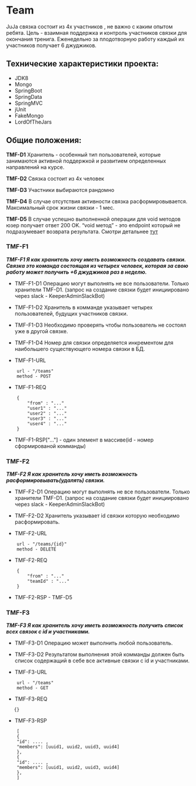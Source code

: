# Team
JuJa связка состоит из 4х участников , не важно с каким опытом ребята. Цель - взаимная поддержка и контроль участников связки для окончания тренига. Еженедельно за плодотворную работу
каждый их участников получает 6 джуджиков.

## Технические характеристики проекта:

* JDK8
* Mongo
* SpringBoot
* SpringData
* SpringMVC
* jUnit
* FakeMongo 
* LordOfTheJars

## Общие положения:
**TMF-D1** Хранитель - особенный тип пользователей, которые занимаются активной поддержкой и развитием определенных направлений на курсе.

**TMF-D2** Связка состоит из 4х человек

**TMF-D3** Участники выбираются рандомно

**TMF-D4** В случае отсутствия активности связка расформировывается. Максимальный срок жизни связки - 1 мес.

**TMF-D5** В случае успешно выполненной операции для void методов юзер получает ответ 200 OK. “void метод” - это endpoint который не подразумевает возврата результата. Смотри детальнее [тут](https://ru.wikipedia.org/wiki/%D0%A1%D0%BF%D0%B8%D1%81%D0%BE%D0%BA_%D0%BA%D0%BE%D0%B4%D0%BE%D0%B2_%D1%81%D0%BE%D1%81%D1%82%D0%BE%D1%8F%D0%BD%D0%B8%D1%8F_HTTP#200)

### TMF-F1

***TMF-F1 Я как хранитель хочу иметь возможность создавать связки. 
Связка это команда состоящая из четырех человек, которая за свою работу может получить +6 джуджиков раз в неделю.***

* TMF-F1-D1 Операцию могут выполнять не все пользователи. Только хранители TMF-D1. (запрос на создание связки будет инициировано через slack - KeeperAdminSlackBot)
* TMF-F1-D2 Хранитель в комманде указывает четырех пользователей, будущих участников связки.
* TMF-F1-D3 Необходимо проверять чтобы пользователь не состоял уже в другой связке.
* TMF-F1-D4 Номер для связки определяется инкрементом для наибольшего существующего номера связки в БД.

* TMF-F1-URL
```
    url - "/teams"
    method - POST
```
* TMF-F1-REQ
```
    {
        "from" : "..."
        "user1" : "..."
        "user2" : "..."
        "user3" : "..."
        "user4" : "..."
    }
```
* TMF-F1-RSP["..."] - один элемент в массиве(id - номер сформированой комманды)

### TMF-F2
***TMF-F2 Я как хранитель хочу иметь возможность расформировывать(удалять) связки.***

* TMF-F2-D1 Операцию могут выполнять не все пользователи. Только хранители TMF-D1. (запрос на создание связки будет инициировано через slack - KeeperAdminSlackBot)
* TMF-F2-D2 Хранитель указывает id связки которую необходимо расформировать.

* TMF-F2-URL
```
    url - "/teams/{id}"
    method - DELETE
```
* TMF-F2-REQ
```
    {
        "from" : "..."
        "teamId" : "..."
    }
```
* TMF-F2-RSP - TMF-D5

### TMF-F3
***TMF-F3 Я как хранитель хочу иметь возможность получить список всех связок с id и участниками.***

* TMF-F3-D1 Операцию может выполнить любой пользователь.
* TMF-F3-D2 Результатом выполнения этой комманды должен быть список содержащий в себе все активные связки с id и участниками.

* TMF-F3-URL
```
    url - "/teams"
    method - GET
```
* TMF-F3-REQ
```
   {}
```
* TMF-F3-RSP
```
    [
    {
    "id": .... ,
    "members": [uuid1, uuid2, uuid3, uuid4]
    },
    {
    "id": .... ,
    "members": [uuid1, uuid2, uuid3, uuid4]
    },
    ]
```
